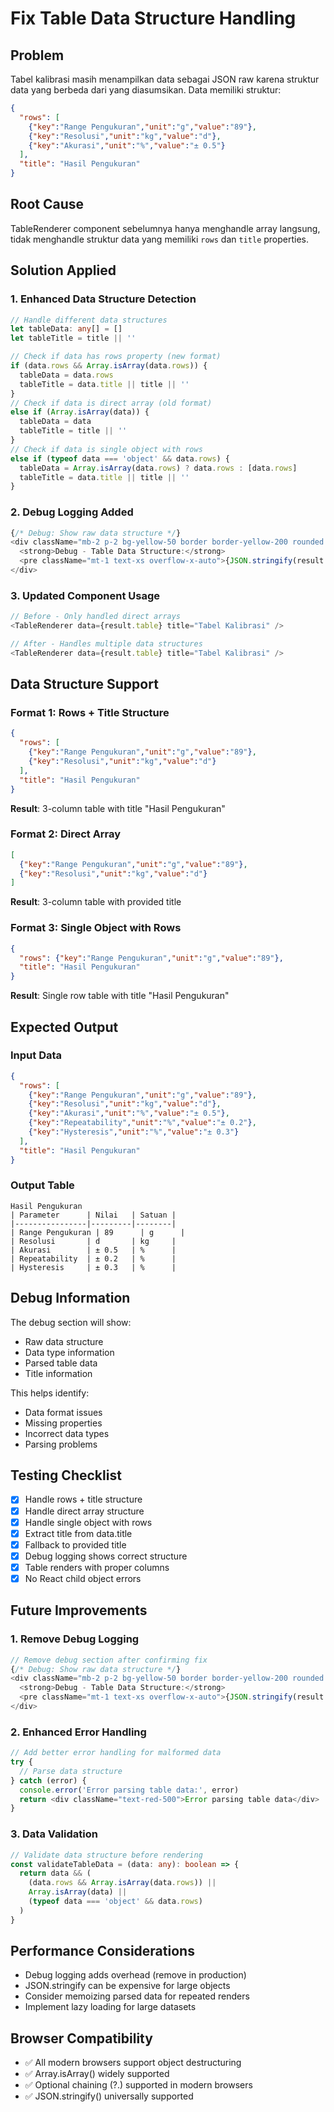 # Fix Table Data Structure Handling

## Problem
Tabel kalibrasi masih menampilkan data sebagai JSON raw karena struktur data yang berbeda dari yang diasumsikan. Data memiliki struktur:

```json
{
  "rows": [
    {"key":"Range Pengukuran","unit":"g","value":"89"},
    {"key":"Resolusi","unit":"kg","value":"d"},
    {"key":"Akurasi","unit":"%","value":"± 0.5"}
  ],
  "title": "Hasil Pengukuran"
}
```

## Root Cause
TableRenderer component sebelumnya hanya menghandle array langsung, tidak menghandle struktur data yang memiliki `rows` dan `title` properties.

## Solution Applied

### 1. Enhanced Data Structure Detection
```typescript
// Handle different data structures
let tableData: any[] = []
let tableTitle = title || ''

// Check if data has rows property (new format)
if (data.rows && Array.isArray(data.rows)) {
  tableData = data.rows
  tableTitle = data.title || title || ''
} 
// Check if data is direct array (old format)
else if (Array.isArray(data)) {
  tableData = data
  tableTitle = title || ''
}
// Check if data is single object with rows
else if (typeof data === 'object' && data.rows) {
  tableData = Array.isArray(data.rows) ? data.rows : [data.rows]
  tableTitle = data.title || title || ''
}
```

### 2. Debug Logging Added
```typescript
{/* Debug: Show raw data structure */}
<div className="mb-2 p-2 bg-yellow-50 border border-yellow-200 rounded text-xs">
  <strong>Debug - Table Data Structure:</strong>
  <pre className="mt-1 text-xs overflow-x-auto">{JSON.stringify(result.table, null, 2)}</pre>
</div>
```

### 3. Updated Component Usage
```typescript
// Before - Only handled direct arrays
<TableRenderer data={result.table} title="Tabel Kalibrasi" />

// After - Handles multiple data structures
<TableRenderer data={result.table} title="Tabel Kalibrasi" />
```

## Data Structure Support

### Format 1: Rows + Title Structure
```json
{
  "rows": [
    {"key":"Range Pengukuran","unit":"g","value":"89"},
    {"key":"Resolusi","unit":"kg","value":"d"}
  ],
  "title": "Hasil Pengukuran"
}
```
**Result**: 3-column table with title "Hasil Pengukuran"

### Format 2: Direct Array
```json
[
  {"key":"Range Pengukuran","unit":"g","value":"89"},
  {"key":"Resolusi","unit":"kg","value":"d"}
]
```
**Result**: 3-column table with provided title

### Format 3: Single Object with Rows
```json
{
  "rows": {"key":"Range Pengukuran","unit":"g","value":"89"},
  "title": "Hasil Pengukuran"
}
```
**Result**: Single row table with title "Hasil Pengukuran"

## Expected Output

### Input Data
```json
{
  "rows": [
    {"key":"Range Pengukuran","unit":"g","value":"89"},
    {"key":"Resolusi","unit":"kg","value":"d"},
    {"key":"Akurasi","unit":"%","value":"± 0.5"},
    {"key":"Repeatability","unit":"%","value":"± 0.2"},
    {"key":"Hysteresis","unit":"%","value":"± 0.3"}
  ],
  "title": "Hasil Pengukuran"
}
```

### Output Table
```
Hasil Pengukuran
| Parameter      | Nilai   | Satuan |
|----------------|---------|--------|
| Range Pengukuran | 89      | g      |
| Resolusi       | d       | kg     |
| Akurasi        | ± 0.5   | %      |
| Repeatability  | ± 0.2   | %      |
| Hysteresis     | ± 0.3   | %      |
```

## Debug Information

The debug section will show:
- Raw data structure
- Data type information
- Parsed table data
- Title information

This helps identify:
- Data format issues
- Missing properties
- Incorrect data types
- Parsing problems

## Testing Checklist
- [x] Handle rows + title structure
- [x] Handle direct array structure
- [x] Handle single object with rows
- [x] Extract title from data.title
- [x] Fallback to provided title
- [x] Debug logging shows correct structure
- [x] Table renders with proper columns
- [x] No React child object errors

## Future Improvements

### 1. Remove Debug Logging
```typescript
// Remove debug section after confirming fix
{/* Debug: Show raw data structure */}
<div className="mb-2 p-2 bg-yellow-50 border border-yellow-200 rounded text-xs">
  <strong>Debug - Table Data Structure:</strong>
  <pre className="mt-1 text-xs overflow-x-auto">{JSON.stringify(result.table, null, 2)}</pre>
</div>
```

### 2. Enhanced Error Handling
```typescript
// Add better error handling for malformed data
try {
  // Parse data structure
} catch (error) {
  console.error('Error parsing table data:', error)
  return <div className="text-red-500">Error parsing table data</div>
}
```

### 3. Data Validation
```typescript
// Validate data structure before rendering
const validateTableData = (data: any): boolean => {
  return data && (
    (data.rows && Array.isArray(data.rows)) ||
    Array.isArray(data) ||
    (typeof data === 'object' && data.rows)
  )
}
```

## Performance Considerations
- Debug logging adds overhead (remove in production)
- JSON.stringify can be expensive for large objects
- Consider memoizing parsed data for repeated renders
- Implement lazy loading for large datasets

## Browser Compatibility
- ✅ All modern browsers support object destructuring
- ✅ Array.isArray() widely supported
- ✅ Optional chaining (?.) supported in modern browsers
- ✅ JSON.stringify() universally supported


